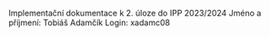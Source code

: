 Implementační dokumentace k 2. úloze do IPP 2023/2024
Jméno a příjmení: Tobiáš Adamčík
Login: xadamc08
